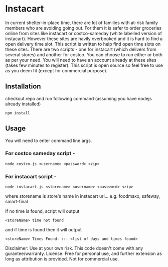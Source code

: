 # Instacart

In current shelter-in-place time, there are lot of families with at-risk family members who are avoiding going out. For them it is safer to order groceries online from sites like instacart or costco-sameday (white labelled version of instacart). However these sites are havily overbooked and it is hard to find a open delivery time slot. This script is written to help find open time slots on these sites.
There are two scripts - one for instacart (which delivers from several stores) and another for costco. You can choose to run either or both as per your need. You will need to have an account already at these sites (takes few minutes to register).
This script is open source so feel free to use as you deem fit (except for commercial purpose).

## Installation

checkout repo and run following command (assuming you have nodejs already installed)
```
npm install
```


## Usage
You will need to enter command line args.

### For costco sameday script -

```
node costco.js <username> <password> <zip>
```

### For instacart script -

```
node instacart.js <storename> <username> <password> <zip>
```

where storename is store's name in instacart url... e.g. foodmaxx, safeway, smart-final

If no time is found, script will output 

```
<storeName> time not found
```

and if time is found then it will output

```
<storeName> Times Found: ::: <list of days and times found>
```

Disclaimer: Use at your own risk. This code doesn't come with any gurantee/warranty.
License: Free for personal use, and further extension as long as attribution is provided. Not for commercial use.
